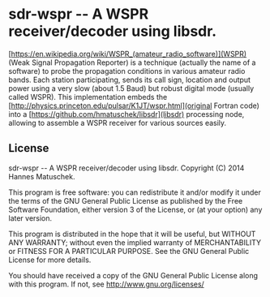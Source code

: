 # sdr-wspr -- A WSPR receiver/decoder using libsdr.

[https://en.wikipedia.org/wiki/WSPR_(amateur_radio_software)](WSPR) (Weak Signal Propagation Reporter) is a technique (actually the name of a software) to probe the propagation conditions in various amateur radio bands. Each station participating, sends its call sign, location and output power using a very slow (about 1.5 Baud) but robust digital mode (usually called WSPR). This implementation embeds the [http://physics.princeton.edu/pulsar/K1JT/wspr.html](original Fortran code) into a [https://github.com/hmatuschek/libsdr](libsdr) processing node, allowing to assemble a WSPR receiver for various sources easily.

## License

sdr-wspr -- A WSPR receiver/decoder using libsdr. Copyright (C) 2014 Hannes Matuschek.

This program is free software: you can redistribute it and/or modify it under the terms of the GNU General Public License as published by the Free Software Foundation, either version 3 of the License, or (at your option) any later version.

This program is distributed in the hope that it will be useful, but WITHOUT ANY WARRANTY; without even the implied warranty of MERCHANTABILITY or FITNESS FOR A PARTICULAR PURPOSE.  See the GNU General Public License for more details.

You should have received a copy of the GNU General Public License along with this program.  If not, see http://www.gnu.org/licenses/

